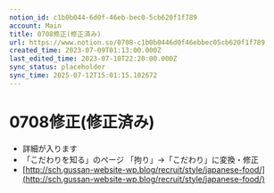 ```yaml
---
notion_id: c1b0b044-6d0f-46eb-bec0-5cb620f1f789
account: Main
title: 0708修正(修正済み)
url: https://www.notion.so/0708-c1b0b0446d0f46ebbec05cb620f1f789
created_time: 2023-07-09T01:13:00.000Z
last_edited_time: 2023-07-10T22:20:00.000Z
sync_status: placeholder
sync_time: 2025-07-12T15:01:15.102672
---
```

# 0708修正(修正済み)

- 詳細が入ります
- 「こだわりを知る」のページ
「拘り」→「こだわり」に変換・修正
- [http://sch.gussan-website-wp.blog/recruit/style/japanese-food/](http://sch.gussan-website-wp.blog/recruit/style/japanese-food/)